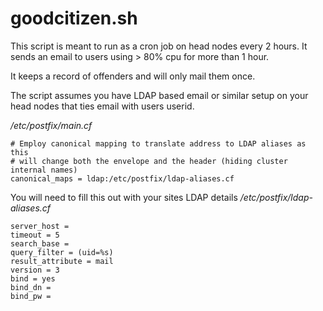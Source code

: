 goodcitizen.sh
==============

This script is meant to run as a cron job on head nodes every 2 hours.
It sends an email to users using > 80% cpu for more than 1 hour.

It keeps a record of offenders and will only mail them once.


The script assumes you have LDAP based email or similar setup on your head 
nodes that ties email with users userid.

_/etc/postfix/main.cf_
~~~
# Employ canonical mapping to translate address to LDAP aliases as this
# will change both the envelope and the header (hiding cluster internal names)
canonical_maps = ldap:/etc/postfix/ldap-aliases.cf
~~~

You will need to fill this out with your sites LDAP details
_/etc/postfix/ldap-aliases.cf_
~~~
server_host = 
timeout = 5
search_base = 
query_filter = (uid=%s)
result_attribute = mail
version = 3
bind = yes
bind_dn =
bind_pw = 
~~~
